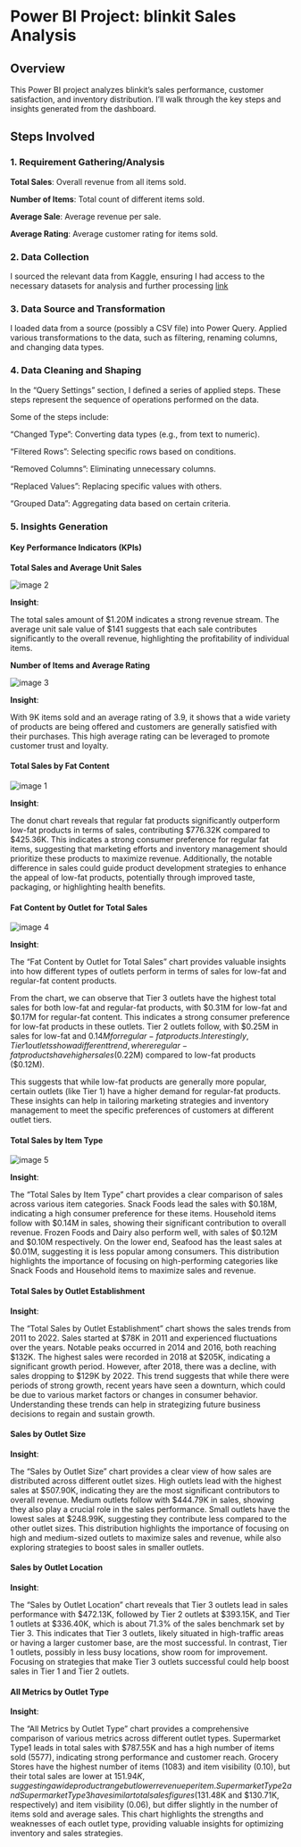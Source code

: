 # Power BI Project: blinkit Sales Analysis

## Overview
This Power BI project analyzes blinkit’s sales performance, customer satisfaction, and inventory distribution. I’ll walk through the key steps and insights generated from the dashboard.

## Steps Involved

### 1. Requirement Gathering/Analysis

  **Total Sales**: Overall revenue from all items sold.
  
  **Number of Items**: Total count of different items sold.
  
  **Average Sale**: Average revenue per sale.
  
  **Average Rating**: Average customer rating for items sold.

### 2. Data Collection

I sourced the relevant data from Kaggle, ensuring I had access to the necessary datasets for analysis and further processing [link](https://www.kaggle.com/datasets/tomtillo/blinkit-grocery-list-price-city-date)


### 3. Data Source and Transformation

I loaded data from a source (possibly a CSV file) into Power Query.
Applied various transformations to the data, such as filtering, renaming columns, and changing data types.

### 4. Data Cleaning and Shaping

In the “Query Settings” section, I defined a series of applied steps. These steps represent the sequence of operations performed on the data.

Some of the steps include:
    
“Changed Type”: Converting data types (e.g., from text to numeric).

“Filtered Rows”: Selecting specific rows based on conditions.

“Removed Columns”: Eliminating unnecessary columns.

“Replaced Values”: Replacing specific values with others.

“Grouped Data”: Aggregating data based on certain criteria.

### 5. Insights Generation

#### Key Performance Indicators (KPIs) 

**Total Sales and Average Unit Sales**

   ![image 2](https://github.com/user-attachments/assets/1e2ac2b7-b4be-4e28-8d28-6122d5fa9c36)

**Insight**:

The total sales amount of $1.20M indicates a strong revenue stream. The average unit sale value of $141 suggests that each sale contributes significantly to the overall revenue, highlighting the profitability of individual items.

**Number of Items and Average Rating**

   ![image 3](https://github.com/user-attachments/assets/7e1dc589-c9dc-4622-82f5-e0a3f1527608)
   
**Insight**:

With 9K items sold and an average rating of 3.9, it shows that a wide variety of products are being offered and customers are generally satisfied with their purchases. This high average rating can be leveraged to promote customer trust and loyalty.

#### Total Sales by Fat Content

   ![image 1](https://github.com/user-attachments/assets/3ffdb246-ab4e-4336-9dc1-6dc32a8d4703)
                 

**Insight**:

The donut chart reveals that regular fat products significantly outperform low-fat products in terms of sales, contributing $776.32K compared to $425.36K. This indicates a strong consumer preference for regular fat items, suggesting that marketing efforts and inventory management should prioritize these products to maximize revenue. Additionally, the notable difference in sales could guide product development strategies to enhance the appeal of low-fat products, potentially through improved taste, packaging, or highlighting health benefits.

#### Fat Content by Outlet for Total Sales

   ![image 4](https://github.com/user-attachments/assets/e4c25f6f-2896-42cd-a05b-7e8e69d96ed0)
   
**Insight**:

The “Fat Content by Outlet for Total Sales” chart provides valuable insights into how different types of outlets perform in terms of sales for low-fat and regular-fat content products.

From the chart, we can observe that Tier 3 outlets have the highest total sales for both low-fat and regular-fat products, with $0.31M for low-fat and $0.17M for regular-fat content. This indicates a strong consumer preference for low-fat products in these outlets. Tier 2 outlets follow, with $0.25M in sales for low-fat and $0.14M for regular-fat products. Interestingly, Tier 1 outlets show a different trend, where regular-fat products have higher sales ($0.22M) compared to low-fat products ($0.12M).

This suggests that while low-fat products are generally more popular, certain outlets (like Tier 1) have a higher demand for regular-fat products. These insights can help in tailoring marketing strategies and inventory management to meet the specific preferences of customers at different outlet tiers.

#### Total Sales by Item Type

   ![image 5](https://github.com/user-attachments/assets/813a3744-9a33-4421-bd57-4a04e87eb44b)
   
**Insight**:

The “Total Sales by Item Type” chart provides a clear comparison of sales across various item categories. Snack Foods lead the sales with $0.18M, indicating a high consumer preference for these items. Household items follow with $0.14M in sales, showing their significant contribution to overall revenue. Frozen Foods and Dairy also perform well, with sales of $0.12M and $0.10M respectively. On the lower end, Seafood has the least sales at $0.01M, suggesting it is less popular among consumers. This distribution highlights the importance of focusing on high-performing categories like Snack Foods and Household items to maximize sales and revenue.

#### Total Sales by Outlet Establishment

**Insight**:

The “Total Sales by Outlet Establishment” chart shows the sales trends from 2011 to 2022. Sales started at $78K in 2011 and experienced fluctuations over the years. Notable peaks occurred in 2014 and 2016, both reaching $132K. The highest sales were recorded in 2018 at $205K, indicating a significant growth period. However, after 2018, there was a decline, with sales dropping to $129K by 2022. This trend suggests that while there were periods of strong growth, recent years have seen a downturn, which could be due to various market factors or changes in consumer behavior. Understanding these trends can help in strategizing future business decisions to regain and sustain growth.

#### Sales by Outlet Size

**Insight**:

The “Sales by Outlet Size” chart provides a clear view of how sales are distributed across different outlet sizes. High outlets lead with the highest sales at $507.90K, indicating they are the most significant contributors to overall revenue. Medium outlets follow with $444.79K in sales, showing they also play a crucial role in the sales performance. Small outlets have the lowest sales at $248.99K, suggesting they contribute less compared to the other outlet sizes. This distribution highlights the importance of focusing on high and medium-sized outlets to maximize sales and revenue, while also exploring strategies to boost sales in smaller outlets.

#### Sales by Outlet Location

**Insight**:

The “Sales by Outlet Location” chart reveals that Tier 3 outlets lead in sales performance with $472.13K, followed by Tier 2 outlets at $393.15K, and Tier 1 outlets at $336.40K, which is about 71.3% of the sales benchmark set by Tier 3. This indicates that Tier 3 outlets, likely situated in high-traffic areas or having a larger customer base, are the most successful. In contrast, Tier 1 outlets, possibly in less busy locations, show room for improvement. Focusing on strategies that make Tier 3 outlets successful could help boost sales in Tier 1 and Tier 2 outlets.

#### All Metrics by Outlet Type

**Insight**:

The “All Metrics by Outlet Type” chart provides a comprehensive comparison of various metrics across different outlet types. Supermarket Type1 leads in total sales with $787.55K and has a high number of items sold (5577), indicating strong performance and customer reach. Grocery Stores have the highest number of items (1083) and item visibility (0.10), but their total sales are lower at $151.94K, suggesting a wide product range but lower revenue per item. Supermarket Type2 and Supermarket Type3 have similar total sales figures ($131.48K and $130.71K, respectively) and item visibility (0.06), but differ slightly in the number of items sold and average sales. This chart highlights the strengths and weaknesses of each outlet type, providing valuable insights for optimizing inventory and sales strategies.





